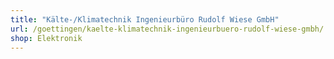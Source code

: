 ```yaml
---
title: "Kälte-/Klimatechnik Ingenieurbüro Rudolf Wiese GmbH"
url: /goettingen/kaelte-klimatechnik-ingenieurbuero-rudolf-wiese-gmbh/
shop: Elektronik
---
```

